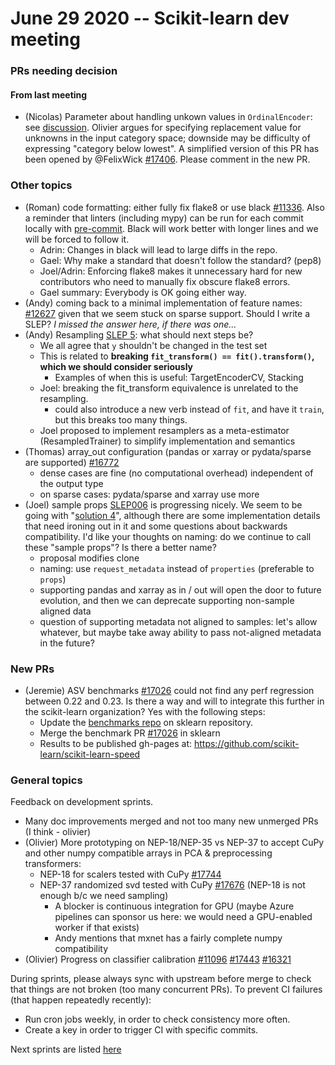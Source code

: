 # June 29 2020 -- Scikit-learn dev meeting

### PRs needing decision

#### From last meeting
- (Nicolas) Parameter about handling unkown values in `OrdinalEncoder`: see [discussion](https://github.com/scikit-learn/scikit-learn/pull/16959#discussion_r422499148).
Olivier argues for specifying replacement value for unknowns in the input category space; downside may be difficulty of expressing "category below lowest".
A simplified version of this PR has been opened by @FelixWick [#17406](https://github.com/scikit-learn/scikit-learn/pull/17406).
Please comment in the new PR.

### Other topics
- (Roman) code formatting: either fully fix flake8 or use black [#11336](https://github.com/scikit-learn/scikit-learn/issues/11336).
Also a reminder that linters (including mypy) can be run for each commit locally with [pre-commit](https://pre-commit.com/).
Black will work better with longer lines and we will be forced to follow it.
  - Adrin: Changes in black will lead to large diffs in the repo.
  - Gael: Why make a standard that doesn't follow the standard? (pep8)
  - Joel/Adrin: Enforcing flake8 makes it unnecessary hard for new contributors who need to manually fix obscure flake8 errors.
  - Gael summary: Everybody is OK going either way.
- (Andy) coming back to a minimal implementation of feature names: [#12627](https://github.com/scikit-learn/scikit-learn/pull/12627) given that we seem
stuck on sparse support. Should I write a SLEP? _I missed the answer here, if there was one..._
- (Andy) Resampling [SLEP 5](https://github.com/scikit-learn/enhancement_proposals/pull/15): what should next steps be?
    - We all agree that `y` shouldn't be changed in the test set
    - This is related to **breaking `fit_transform() == fit().transform()`, which we should consider seriously**
      - Examples of when this is useful: TargetEncoderCV, Stacking
    - Joel: breaking the fit_transform equivalence is unrelated to the resampling.
        - could also introduce a new verb instead of `fit`, and have it `train`, but this breaks too many things.
    - Joel proposed to implement resamplers as a meta-estimator (ResampledTrainer) to simplify implementation and semantics
- (Thomas) array_out configuration (pandas or xarray or pydata/sparse are supported) [#16772](https://github.com/scikit-learn/scikit-learn/pull/16772)
    - dense cases are fine (no computational overhead) independent of the output type
    - on sparse cases: pydata/sparse and xarray use more
- (Joel) sample props [SLEP006](https://scikit-learn-enhancement-proposals.readthedocs.io/en/latest/slep006/proposal.html) is progressing nicely.
We seem to be going with "[solution 4](https://github.com/scikit-learn/scikit-learn/pull/16079)", although there are some implementation details that need
ironing out in it and some questions about backwards compatibility. I'd like your thoughts on naming: do we continue to call these "sample props"?
Is there a better name?
    - proposal modifies clone
    - naming: use `request_metadata` instead of `properties` (preferable to `props`)
    - supporting pandas and xarray as in / out will open the door to future evolution, and then we can deprecate supporting non-sample aligned data
    - question of supporting metadata not aligned to samples: let's allow whatever, but maybe take away ability to pass not-aligned metadata in the future?

### New PRs
- (Jeremie) ASV benchmarks [#17026](https://github.com/scikit-learn/scikit-learn/pull/17026) could not find any perf regression between 0.22 and 0.23.
Is there a way and will to integrate this further in the scikit-learn organization? Yes with the following steps:
    - Update the [benchmarks repo](https://github.com/scikit-learn/scikit-learn-speed) on sklearn repository.
    - Merge the benchmark PR [#17026](https://github.com/scikit-learn/scikit-learn/pull/17026) in sklearn 
    - Results to be published gh-pages at: https://github.com/scikit-learn/scikit-learn-speed

### General topics
Feedback on development sprints.
  - Many doc improvements merged and not too many new unmerged PRs (I think - olivier)
  - (Olivier) More prototyping on NEP-18/NEP-35 vs NEP-37 to accept CuPy and other numpy compatible arrays in PCA & preprocessing transformers:
    - NEP-18 for scalers tested with CuPy [#17744](https://github.com/scikit-learn/scikit-learn/pull/17744)
    - NEP-37 randomized svd tested with CuPy [#17676](https://github.com/scikit-learn/scikit-learn/pull/17676) (NEP-18 is not enough b/c we need sampling)
        - A blocker is continuous integration for GPU (maybe Azure pipelines can sponsor us here: we would need a GPU-enabled worker if that exists)
        - Andy mentions that mxnet has a fairly complete numpy compatibility
  - (Olivier) Progress on classifier calibration [#11096](https://github.com/scikit-learn/scikit-learn/pull/11096) [#17443](https://github.com/scikit-learn/scikit-learn/pull/17443) [#16321](https://github.com/scikit-learn/scikit-learn/issues/16321)

During sprints, please always sync with upstream before merge to check that things are not broken (too many concurrent PRs).
To prevent CI failures (that happen repeatedly recently):
- Run cron jobs weekly, in order to check consistency more often.
- Create a key in order to trigger CI with specific commits.

Next sprints are listed [here](https://github.com/scikit-learn/scikit-learn/wiki/Upcoming-events)
